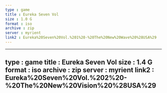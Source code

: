 ```yaml
---
type : game
title : Eureka Seven Vol
size : 1.0 G
format : iso
archive : zip
server : myrient
link2 : Eureka%20Seven%20Vol.%201%20-%20The%20New%20Wave%20%28USA%29
---
```

---
type : game
title : Eureka Seven Vol
size : 1.4 G
format : iso
archive : zip
server : myrient
link2 : Eureka%20Seven%20Vol.%202%20-%20The%20New%20Vision%20%28USA%29
---
